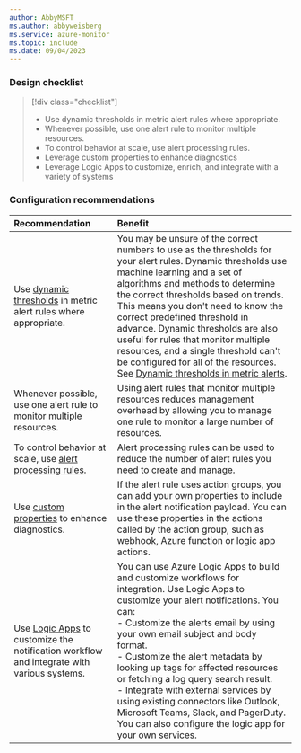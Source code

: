 ```yaml
---
author: AbbyMSFT
ms.author: abbyweisberg
ms.service: azure-monitor
ms.topic: include
ms.date: 09/04/2023
---
```


### Design checklist

> [!div class="checklist"]
> * Use dynamic thresholds in metric alert rules where appropriate.
> * Whenever possible, use one alert rule to monitor multiple resources.
> * To control behavior at scale, use alert processing rules.
> * Leverage custom properties to enhance diagnostics
> * Leverage Logic Apps to customize, enrich, and integrate with a variety of systems

### Configuration recommendations

| Recommendation | Benefit |
|:---------------|:--------|
| Use [dynamic thresholds](../alerts/alerts-dynamic-thresholds.md) in metric alert rules where appropriate. | You may be unsure of the correct numbers to use as the thresholds for your alert rules. Dynamic thresholds use machine learning and a set of algorithms and methods to determine the correct thresholds based on trends. This means you don't need to know the correct predefined threshold in advance. Dynamic thresholds are also useful for rules that monitor multiple resources, and a single threshold can't be configured for all of the resources. See [Dynamic thresholds in metric alerts](../alerts/alerts-dynamic-thresholds.md). |
| Whenever possible, use one alert rule to monitor multiple resources. | Using alert rules that monitor multiple resources reduces management overhead by allowing you to manage one rule to monitor a large number of resources. |
| To control behavior at scale, use [alert processing rules](../alerts/alerts-processing-rules.md). | Alert processing rules can be used to reduce the number of alert rules you need to create and manage. |
| Use [custom properties](../alerts/alerts-create-new-alert-rule.md#custom-props) to enhance diagnostics. | If the alert rule uses action groups, you can add your own properties to include in the alert notification payload. You can use these properties in the actions called by the action group, such as webhook, Azure function or logic app actions. |
| Use [Logic Apps](../alerts/alerts-logic-apps.md) to customize the notification workflow and integrate with various systems. | You can use Azure Logic Apps to build and customize workflows for integration. Use Logic Apps to customize your alert notifications. You can:<br/> - Customize the alerts email by using your own email subject and body format.<br/> - Customize the alert metadata by looking up tags for affected resources or fetching a log query search result.<br/> - Integrate with external services by using existing connectors like Outlook, Microsoft Teams, Slack, and PagerDuty. You can also configure the logic app for your own services. |
